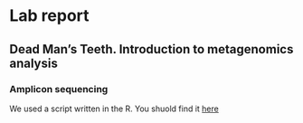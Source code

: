 # Lab report
## Dead Man’s Teeth. Introduction to metagenomics analysis
### Amplicon sequencing
We used a script written in the R. You shuold find it [here]()

